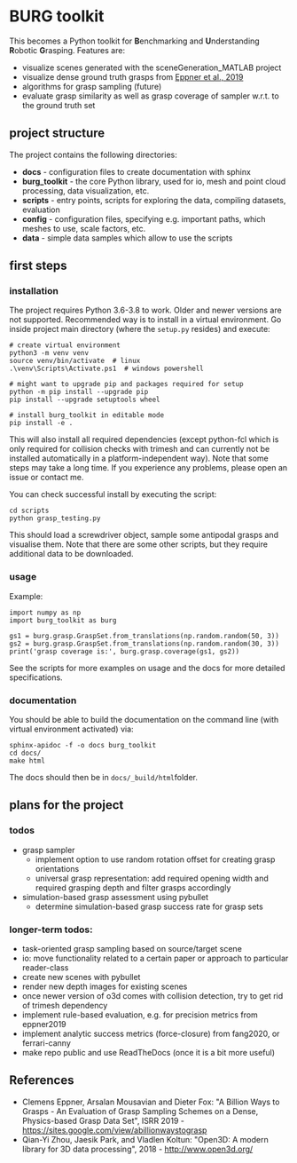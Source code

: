 # BURG toolkit

This becomes a Python toolkit for **B**enchmarking and **U**nderstanding **R**obotic **G**rasping. Features are:
- visualize scenes generated with the sceneGeneration_MATLAB project
- visualize dense ground truth grasps from [Eppner et al., 2019](#references)
- algorithms for grasp sampling (future)
- evaluate grasp similarity as well as grasp coverage of sampler w.r.t. to the ground truth set

## project structure

The project contains the following directories:
- **docs** - configuration files to create documentation with sphinx
- **burg_toolkit** - the core Python library, used for io, mesh and point cloud processing, data visualization, etc.
- **scripts** - entry points, scripts for exploring the data, compiling datasets, evaluation
- **config** - configuration files, specifying e.g. important paths, which meshes to use, scale factors, etc.
- **data** - simple data samples which allow to use the scripts

## first steps

### installation

The project requires Python 3.6-3.8 to work.
Older and newer versions are not supported.
Recommended way is to install in a virtual environment.
Go inside project main directory (where the `setup.py` resides) and execute:

```
# create virtual environment
python3 -m venv venv
source venv/bin/activate  # linux
.\venv\Scripts\Activate.ps1  # windows powershell

# might want to upgrade pip and packages required for setup
python -m pip install --upgrade pip
pip install --upgrade setuptools wheel

# install burg_toolkit in editable mode
pip install -e .
```
This will also install all required dependencies (except python-fcl which is only required for collision checks with trimesh and can currently not be installed automatically in a platform-independent way).
Note that some steps may take a long time.
If you experience any problems, please open an issue or contact me.

You can check successful install by executing the script:
```
cd scripts
python grasp_testing.py
```

This should load a screwdriver object, sample some antipodal grasps and visualise them.
Note that there are some other scripts, but they require additional data to be downloaded.

### usage

Example:

```
import numpy as np
import burg_toolkit as burg

gs1 = burg.grasp.GraspSet.from_translations(np.random.random(50, 3))
gs2 = burg.grasp.GraspSet.from_translations(np.random.random(30, 3))
print('grasp coverage is:', burg.grasp.coverage(gs1, gs2))
```

See the scripts for more examples on usage and the docs for more detailed specifications.

### documentation

You should be able to build the documentation on the command line (with virtual environment activated) via:

```
sphinx-apidoc -f -o docs burg_toolkit
cd docs/
make html
```

The docs should then be in `docs/_build/html`folder.

## plans for the project
### todos
- grasp sampler
    - implement option to use random rotation offset for creating grasp orientations
    - universal grasp representation: add required opening width and required grasping depth and filter grasps accordingly
- simulation-based grasp assessment using pybullet
    - determine simulation-based grasp success rate for grasp sets

### longer-term todos:
- task-oriented grasp sampling based on source/target scene
- io: move functionality related to a certain paper or approach to particular reader-class
- create new scenes with pybullet
- render new depth images for existing scenes
- once newer version of o3d comes with collision detection, try to get rid of trimesh dependency
- implement rule-based evaluation, e.g. for precision metrics from eppner2019
- implement analytic success metrics (force-closure) from fang2020, or ferrari-canny
- make repo public and use ReadTheDocs (once it is a bit more useful)

## References

- Clemens Eppner, Arsalan Mousavian and Dieter Fox: "A Billion Ways to Grasps - An Evaluation of Grasp Sampling Schemes on a Dense, Physics-based Grasp Data Set", ISRR 2019 - https://sites.google.com/view/abillionwaystograsp
- Qian-Yi Zhou, Jaesik Park, and Vladlen Koltun: "Open3D: A modern library for 3D data processing", 2018 - http://www.open3d.org/
